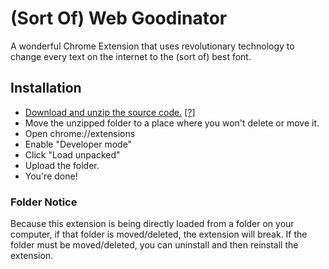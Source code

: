 # (Sort Of) Web Goodinator
A wonderful Chrome Extension that uses revolutionary technology to change every text on the internet to the (sort of) best font.

## Installation
- [Download and unzip the source code.](https://github.com/tedscode/sort-of-web-goodinator/archive/master.zip) [\[?\]](#folder-notice)
- Move the unzipped folder to a place where you won't delete or move it.
- Open chrome://extensions
- Enable "Developer mode"
- Click "Load unpacked"
- Upload the folder.
- You're done!

### Folder Notice
Because this extension is being directly loaded from a folder on your computer, if that folder is moved/deleted, the extension will break. If the folder must be moved/deleted, you can uninstall and then reinstall the extension.

